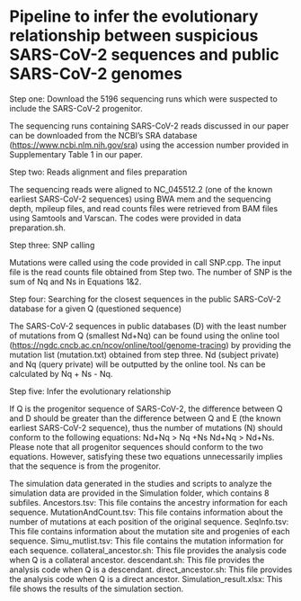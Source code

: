 # Pipeline to infer the evolutionary relationship between suspicious SARS-CoV-2 sequences and public SARS-CoV-2 genomes

Step one: Download the 5196 sequencing runs which were suspected to include the SARS-CoV-2 progenitor.

The sequencing runs containing SARS-CoV-2 reads discussed in our paper can be downloaded from the NCBI’s SRA database (https://www.ncbi.nlm.nih.gov/sra) using the accession number provided in Supplementary Table 1 in our paper.


Step two:  Reads alignment and files preparation

The sequencing reads were aligned to NC_045512.2 (one of the known earliest SARS-CoV-2 sequences) using BWA mem and the sequencing depth, mpileup files, and read counts files were retrieved from BAM files using Samtools and Varscan. 
The codes were provided in data preparation.sh.


Step three: SNP calling

Mutations were called using the code provided in call SNP.cpp. The input file is the read counts file obtained from Step two. 
The number of SNP is the sum of Nq and Ns in Equations 1&2.


Step four: Searching for the closest sequences in the public SARS-CoV-2 database for a given Q (questioned sequence)

The SARS-CoV-2 sequences in public databases (D) with the least number of mutations from Q (smallest Nd+Nq) can be found using the online tool (https://ngdc.cncb.ac.cn/ncov/online/tool/genome-tracing) by providing the mutation list (mutation.txt) obtained from step three. 
Nd (subject private) and Nq (query private) will be outputted by the online tool.
Ns can be calculated by Nq + Ns - Nq.


Step five: Infer the evolutionary relationship

If Q is the progenitor sequence of SARS-CoV-2, the difference between Q and D should be greater than the difference between Q and E (the known earliest SARS-CoV-2 sequence), thus the number of mutations (N) should conform to the following equations: Nd+Nq > Nq +Ns 
Nd+Nq > Nd+Ns. 
Please note that all progenitor sequences should conform to the two equations. However, satisfying these two equations unnecessarily implies that the sequence is from the progenitor.

The simulation data generated in the studies and scripts to analyze the simulation data are provided in the Simulation folder, which contains 8 subfiles.
Ancestors.tsv: This file contains the ancestry information for each sequence.
MutationAndCount.tsv: This file contains information about the number of mutations at each position of the original sequence.
SeqInfo.tsv: This file contains information about the mutation site and progenies of each sequence.
Simu_mutlist.tsv: This file contains the mutation information for each sequence.
collateral_ancestor.sh: This file provides the analysis code when Q is a collateral ancestor.
descendant.sh: This file provides the analysis code when Q is a descendant.
direct_ancestor.sh: This file provides the analysis code when Q is a direct ancestor.
Simulation_result.xlsx: This file shows the results of the simulation section.

